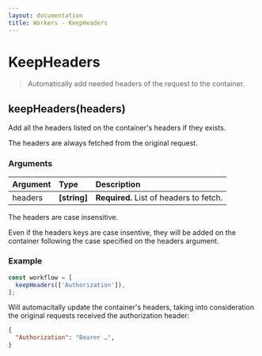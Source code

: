 ```yaml
---
layout: documentation
title: Workers - KeepHeaders
---
```


# KeepHeaders

> Automatically add needed headers of the request to the container.

## keepHeaders(headers)

Add all the headers listed on the container's headers if they exists.

The headers are always fetched from the original request.

### Arguments

| Argument | Type         | Description                             |
| :------- | :----------- | :-------------------------------------- |
| headers  | **[string]** | **Required.** List of headers to fetch. |

The headers are case insensitive.

<div class="tip" markdown="1">
Even if the headers keys are case insentive, they will be added on the container following the case
specified on the headers argument.
</div>

### Example

```js
const workflow = [
  keepHeaders(['Authorization']),
];
```

Will automacitally update the container's headers, taking into consideration the original requests
received the authorization header:

```json
{
  "Authorization": "Bearer …",
}
```
